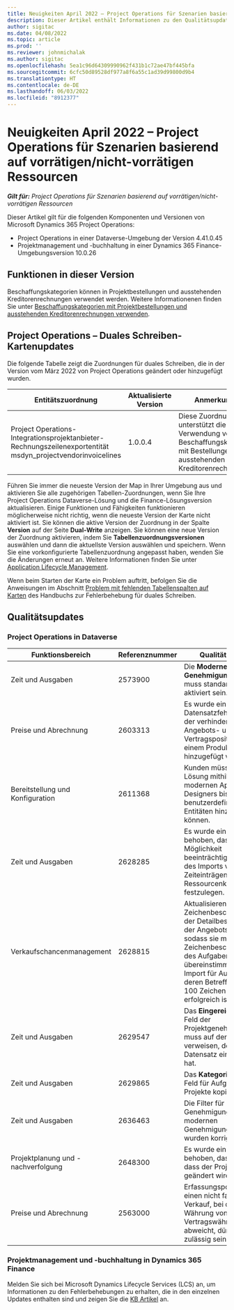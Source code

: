 ```yaml
---
title: Neuigkeiten April 2022 – Project Operations für Szenarien basierend auf vorrätigen/nicht-vorrätigen Ressourcen
description: Dieser Artikel enthält Informationen zu den Qualitätsupdates, die in der Version vom April 2022 von Microsoft Dynamics 365 Project Operations für ressourcenbasierte/nicht vorratsbasierte Szenarien zur Verfügung stehen.
author: sigitac
ms.date: 04/08/2022
ms.topic: article
ms.prod: ''
ms.reviewer: johnmichalak
ms.author: sigitac
ms.openlocfilehash: 5ea1c96d64309990962f431b1c72ae47bf445bfa
ms.sourcegitcommit: 6cfc50d89528df977a8f6a55c1ad39d99800d9b4
ms.translationtype: HT
ms.contentlocale: de-DE
ms.lasthandoff: 06/03/2022
ms.locfileid: "8912377"
---
```

# <a name="whats-new-april-2022---project-operations-for-resourcenon-stocked-based-scenarios"></a>Neuigkeiten April 2022 – Project Operations für Szenarien basierend auf vorrätigen/nicht-vorrätigen Ressourcen

_**Gilt für:** Project Operations für Szenarien basierend auf vorrätigen/nicht-vorrätigen Ressourcen_

Dieser Artikel gilt für die folgenden Komponenten und Versionen von Microsoft Dynamics 365 Project Operations:

- Project Operations in einer Dataverse-Umgebung der Version 4.41.0.45
- Projektmanagement und -buchhaltung in einer Dynamics 365 Finance-Umgebungsversion 10.0.26

## <a name="features-included-in-this-release"></a>Funktionen in dieser Version

Beschaffungskategorien können in Projektbestellungen und ausstehenden Kreditorenrechnungen verwendet werden. Weitere Informationenen finden Sie unter [Beschaffungskategorien mit Projektbestellungen und ausstehenden Kreditorenrechnungen verwenden](configure-procurement-categories.md).

## <a name="project-operations-dual-write-maps-updates"></a>Project Operations – Duales Schreiben-Kartenupdates

Die folgende Tabelle zeigt die Zuordnungen für duales Schreiben, die in der Version vom März 2022 von Project Operations geändert oder hinzugefügt wurden.

| Entitätszuordnung | Aktualisierte Version | Anmerkungen |
| -------------- | ------------------- | ------------|
| Project Operations-Integrationsprojektanbieter-Rechnungszeilenexportentität msdyn\_projectvendorinvoicelines | 1.0.0.4 | Diese Zuordnung unterstützt die Verwendung von Beschaffungskategorien mit Bestellungen und ausstehenden Kreditorenrechnungen. |

Führen Sie immer die neueste Version der Map in Ihrer Umgebung aus und aktivieren Sie alle zugehörigen Tabellen-Zuordnungen, wenn Sie Ihre Project Operations Dataverse-Lösung und die Finance-Lösungsversion aktualisieren. Einige Funktionen und Fähigkeiten funktionieren möglicherweise nicht richtig, wenn die neueste Version der Karte nicht aktiviert ist. Sie können die aktive Version der Zuordnung in der Spalte **Version** auf der Seite **Dual-Write** anzeigen. Sie können eine neue Version der Zuordnung aktivieren, indem Sie **Tabellenzuordnungsversionen** auswählen und dann die aktuellste Version auswählen und speichern. Wenn Sie eine vorkonfigurierte Tabellenzuordnung angepasst haben, wenden Sie die Änderungen erneut an. Weitere Informationen finden Sie unter [Application Lifecycle Management](/dynamics365/fin-ops-core/dev-itpro/data-entities/dual-write/app-lifecycle-management).

Wenn beim Starten der Karte ein Problem auftritt, befolgen Sie die Anweisungen im Abschnitt [Problem mit fehlenden Tabellenspalten auf Karten](/dynamics365/fin-ops-core/dev-itpro/data-entities/dual-write/dual-write-troubleshooting-finops-upgrades#missing-table-columns-issue-on-maps) des Handbuchs zur Fehlerbehebung für duales Schreiben.

## <a name="quality-updates"></a>Qualitätsupdates

### <a name="project-operations-on-dataverse"></a>Project Operations in Dataverse

| Funktionsbereich | Referenznummer | Qualitätsupdate |
| ------------ | ---------------- | -------------- |
| Zeit und Ausgaben | 2573900 | Die **Moderne Genehmigung**-Funktion muss standardmäßig aktiviert sein. |
| Preise und Abrechnung | 2603313 | Es wurde ein doppelter Datensatzfehler behoben, der verhinderte, dass Angebots- und Vertragspositionen mit einem Produkt hinzugefügt wurden. |
| Bereitstellung und Konfiguration | 2611368 | Kunden müssen der Lösung mithilfe des modernen App-Designers bis zu fünf benutzerdefinierte Entitäten hinzufügen können. |
| Zeit und Ausgaben | 2628285 | Es wurde ein Problem behoben, das die Möglichkeit beeinträchtigte, während des Imports von Zeiteinträgen die richtige Ressourcenkategorie festzulegen. |
| Verkaufschancenmanagement| 2628815 | Aktualisieren Sie die Zeichenbeschränkung der Detailbeschreibung der Angebotszeile, sodass sie mit der Zeichenbeschränkung des Aufgabenbetreffs übereinstimmt, damit der Import für Aufgaben, deren Betreff länger als 100 Zeichen ist, erfolgreich ist. |
| Zeit und Ausgaben| 2629547 | Das **Eingereicht von**-Feld der Projektgenehmigungen muss auf den Benutzer verweisen, der den Datensatz eingereicht hat. |
| Zeit und Ausgaben| 2629865 | Das **Kategorie kopieren**-Feld für Aufgaben, wenn Projekte kopiert werden. |
| Zeit und Ausgaben| 2636463 | Die Filter für Genehmigungen in modernen Genehmigungsformularen wurden korrigiert. |
| Projektplanung und -nachverfolgung | 2648300 | Es wurde ein Problem behoben, das verhindert, dass der Projektbesitzer geändert wird. |
| Preise und Abrechnung | 2563000 | Erfassungspositionen für einen nicht fakturierten Verkauf, bei denen die Währung von der Vertragswährung abweicht, dürfen nicht zulässig sein. |

### <a name="project-management-and-accounting-in-dynamics-365-finance"></a>Projektmanagement und -buchhaltung in Dynamics 365 Finance

Melden Sie sich bei Microsoft Dynamics Lifecycle Services (LCS) an, um Informationen zu den Fehlerbehebungen zu erhalten, die in den einzelnen Updates enthalten sind und zeigen Sie die [KB Artikel](https://fix.lcs.dynamics.com/Issue/Details?bugId=662864) an.
